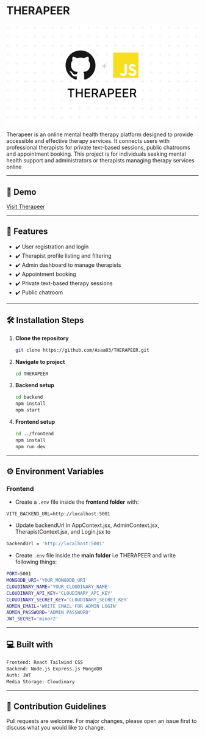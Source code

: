 # THERAPEER

![project-image](./frontend/src/assets/image.png)

Therapeer is an online mental health therapy platform designed to provide accessible and effective therapy services. It connects users with professional therapists for private text-based sessions, public chatrooms and appointment booking. This project is for individuals seeking mental health support and administrators or therapists managing therapy services online

---

## 🚀 Demo

[Visit Therapeer](https://therapeer-frontend.onrender.com/)

---

## 🧐 Features

- ✔️ User registration and login
- ✔️ Therapist profile listing and filtering
- ✔️ Admin dashboard to manage therapists
- ✔️ Appointment booking
- ✔️ Private text-based therapy sessions
- ✔️ Public chatroom

---

## 🛠️ Installation Steps

1. **Clone the repository**

    ```bash
    git clone https://github.com/Asaa03/THERAPEER.git
    ```

2. **Navigate to project**

    ```bash
    cd THERAPEER
    ```

3. **Backend setup**

    ```bash
    cd backend
    npm install
    npm start
    ```

4. **Frontend setup**

    ```bash
    cd ../frontend
    npm install
    npm run dev
    ```

---

## ⚙️ Environment Variables

### Frontend

- Create a `.env` file inside the **frontend folder** with:
```env
VITE_BACKEND_URL=http://localhost:5001
```

- Update backendUrl in AppContext.jsx, AdminContext.jsx, TherapistContext.jsx, and Login.jsx to
```bash
backendUrl = 'http://localhost:5001'
```

- Create `.env` file inside the  **main folder** i.e THERAPEER and write following things:
```bash
PORT=5001
MONGODB_URI='YOUR_MONGODB_URI' 
CLOUDINARY_NAME='YOUR_CLOUDINARY_NAME' 
CLOUDINARY_API_KEY='CLOUDINARY_API_KEY' 
CLOUDINARY_SECRET_KEY='CLOUDINARY_SECRET_KEY' 
ADMIN_EMAIL='WRITE EMAIL FOR ADMIN LOGIN' 
ADMIN_PASSWORD='ADMIN PASSWORD' 
JWT_SECRET='minor2'
```
---

## 💻 Built with
```bash
Frontend: React Tailwind CSS
Backend: Node.js Express.js MongoDB
Auth: JWT
Media Storage: Cloudinary
```
---

## 🍰 Contribution Guidelines

Pull requests are welcome. For major changes, please open an issue first to discuss what you would like to change.